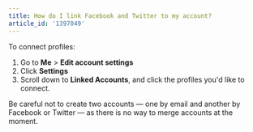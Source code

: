 ```yaml
---
title: How do I link Facebook and Twitter to my account?
article_id: '1397049'
---
```

To connect profiles:

1. Go to **Me** > **Edit account settings**
2. Click **Settings**
3. Scroll down to **Linked Accounts**, and click the profiles you'd like to connect.

Be careful not to create two accounts — one by email and another by Facebook or Twitter — as there is no way to merge accounts at the moment. 